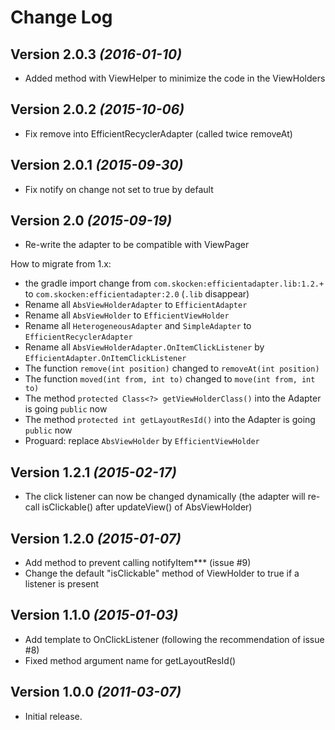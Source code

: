 Change Log
===============================================================================


Version 2.0.3 *(2016-01-10)*
----------------------------

 * Added method with ViewHelper to minimize the code in the ViewHolders

Version 2.0.2 *(2015-10-06)*
----------------------------

 * Fix remove into EfficientRecyclerAdapter (called twice removeAt)

Version 2.0.1 *(2015-09-30)*
----------------------------

 * Fix notify on change not set to true by default

Version 2.0 *(2015-09-19)*
----------------------------

 * Re-write the adapter to be compatible with ViewPager

How to migrate from 1.x:
- the gradle import change from `com.skocken:efficientadapter.lib:1.2.+`  to `com.skocken:efficientadapter:2.0` (`.lib` disappear)
- Rename all `AbsViewHolderAdapter` to `EfficientAdapter`
- Rename all `AbsViewHolder` to `EfficientViewHolder`
- Rename all `HeterogeneousAdapter` and `SimpleAdapter` to `EfficientRecyclerAdapter`
- Rename all `AbsViewHolderAdapter.OnItemClickListener` by `EfficientAdapter.OnItemClickListener`
- The function `remove(int position)` changed to `removeAt(int position)`
- The function `moved(int from, int to)` changed to `move(int from, int to)`
- The method `protected Class<?> getViewHolderClass()` into the Adapter is going `public` now
- The method `protected int getLayoutResId()` into the Adapter is going `public` now
- Proguard: replace `AbsViewHolder` by `EfficientViewHolder`




Version 1.2.1 *(2015-02-17)*
----------------------------

 * The click listener can now be changed dynamically (the adapter will re-call isClickable() after updateView() of AbsViewHolder)

Version 1.2.0 *(2015-01-07)*
----------------------------

 * Add method to prevent calling notifyItem*** (issue #9)
 * Change the default "isClickable" method of ViewHolder to true if a listener is present

Version 1.1.0 *(2015-01-03)*
----------------------------

 * Add template to OnClickListener (following the recommendation of issue #8)
 * Fixed method argument name for getLayoutResId()

Version 1.0.0 *(2011-03-07)*
----------------------------
 * Initial release.